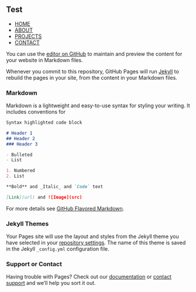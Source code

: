 ## Test
<!Doctype html>
<html>
	<head>
		<meta http-equiv="X-UA-COmpatible" content="IE=edge">
		<meta name="viewpoint" content="width=device-width, initial-scale=1">
		<meta charset="UTF-8">
		<link href="https://maxcdn.bootstrapcdn.com/bootstrap/3.3.7/css/bootstrap.min.css" rel="stylesheet" integrity="sha384-BVYiiSIFeK1dGmJRAkycuHAHRg32OmUcww7on3RYdg4Va+PmSTsz/K68vbdEjh4u" crossorigin="anonymous">
		<!--<link rel="stylesheet" type="text/css" href="styles.css"> -->
		<title>Aaron</title>
	</head>
	<body>
		<div class="row">
			<div class="col-sm-12">
				<div id="navigation">
    				<ul id = "navSize">
       					<li><a href="index.html">HOME</a></li>
        				<li><a href="about.html">ABOUT</a></li>
        				<li><a href="projects.html">PROJECTS</a></li>
        				<li><a href="contact.html">CONTACT</a></li>
    				</ul>
				</div>
			</div>
		</div>
	</body>
</html>


You can use the [editor on GitHub](https://github.com/AaronEdelman/AaronEdelman.github.io/edit/master/index.md) to maintain and preview the content for your website in Markdown files.

Whenever you commit to this repository, GitHub Pages will run [Jekyll](https://jekyllrb.com/) to rebuild the pages in your site, from the content in your Markdown files.

### Markdown

Markdown is a lightweight and easy-to-use syntax for styling your writing. It includes conventions for

```markdown
Syntax highlighted code block

# Header 1
## Header 2
### Header 3

- Bulleted
- List

1. Numbered
2. List

**Bold** and _Italic_ and `Code` text

[Link](url) and ![Image](src)
```

For more details see [GitHub Flavored Markdown](https://guides.github.com/features/mastering-markdown/).

### Jekyll Themes

Your Pages site will use the layout and styles from the Jekyll theme you have selected in your [repository settings](https://github.com/AaronEdelman/AaronEdelman.github.io/settings). The name of this theme is saved in the Jekyll `_config.yml` configuration file.

### Support or Contact

Having trouble with Pages? Check out our [documentation](https://help.github.com/categories/github-pages-basics/) or [contact support](https://github.com/contact) and we’ll help you sort it out.
